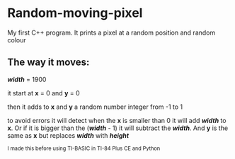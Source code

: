 # Random-moving-pixel

My first C++ program.
It prints a pixel at a random position and random colour

## The way it moves:
___width___ = 1900

it start at **x** = 0 and **y** = 0

then it adds to **x** and **y** a random number integer from -1 to 1


to avoid errors it will detect when the **x** is smaller than 0 it will add ___width___ to **x**. Or if it is bigger than the (___width___ - 1) it will subtract the ___width___. And **y** is the same as **x** but replaces ___width___ with ___height___

<sup>I made this before using TI-BASIC in TI-84 Plus CE and Python</sup>
